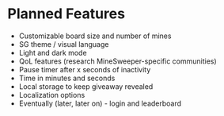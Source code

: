 # Planned Features

- Customizable board size and number of mines
- SG theme / visual language
- Light and dark mode
- QoL features (research MineSweeper-specific communities)
- Pause timer after x seconds of inactivity
- Time in minutes and seconds
- Local storage to keep giveaway revealed
- Localization options
- Eventually (later, later on) - login and leaderboard